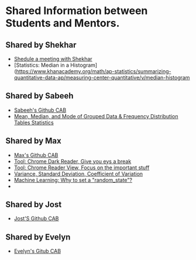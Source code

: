 # Shared Information between Students and Mentors.


## Shared by Shekhar

 - [Shedule a meeting with Shekhar](https://calendly.com/cab-shekhar/30min)
 - [Statistics: Median in a Histogram](https://www.khanacademy.org/math/ap-statistics/summarizing-quantitative-data-ap/measuring-center-quantitative/v/median-histogram

## Shared by Sabeeh
 - [Sabeeh's Github CAB](https://github.com/Daredeveil/CAB-21)
 - [Mean, Median, and Mode of Grouped Data & Frequency Distribution Tables Statistics](https://www.youtube.com/watch?v=zjHfAhcU6kE&t=1s)

## Shared by Max

 - [Max's Github CAB](https://github.com/jaddel/education_cab_github)
 - [Tool: Chrome Dark Reader, Give you eys a break](https://chrome.google.com/webstore/detail/dark-reader/eimadpbcbfnmbkopoojfekhnkhdbieeh?hl=de)
 - [Tool: Chrome Reader View, Focus on the important stuff](https://chrome.google.com/webstore/detail/reader-view/ecabifbgmdmgdllomnfinbmaellmclnh?hl=de&)
 - [Variance, Standard Deviation, Coefficient of Variation](https://www.youtube.com/watch?v=wDAd_QHKoOg)
 - [Machine Learning: Why to set a "random_state"?](https://www.youtube.com/watch?v=WAdrXVnOTIM)
 - 

## Shared by Jost

 - [Jost'S Github CAB](https://github.com/JostLepere/Project-One-)

## Shared by Evelyn

- [Evelyn's Gitub CAB](https://github.com/evelisch/project1/blob/main/statistics_exercise1.ipynb)